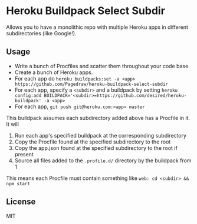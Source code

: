 # Heroku Buildpack Select Subdir

Allows you to have a monolithic repo with multiple Heroku apps in different subdirectories (like Google!).

## Usage

* Write a bunch of Procfiles and scatter them throughout your code base.
* Create a bunch of Heroku apps.
* For each app do `heroku buildpacks:set -a <app> https://github.com/Pagedraw/heroku-buildpack-select-subdir`
* For each app, specify a `<subdir>` and a buildpack by setting
```heroku config:add BUILDPACK='<subdir>=https://github.com/desired/heroku-buildpack' -a <app>```
* For each app, `git push git@heroku.com:<app> master`

This buildpack assumes each subdirectory added above has a Procfile in it. It will

1. Run each app's specified buildpack at the corresponding subdirectory
2. Copy the Procfile found at the specified subdirectory to the root
3. Copy the app.json found at the specified subdirectory to the root if present
4. Source all files added to the `.profile.d/` directory by the buildpack from 1

This means each Procfile must contain something like
```web: cd <subdir> && npm start```


## License

MIT
